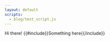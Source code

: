 ```yaml
---
layout: default
scripts:
  - blog/test_script.js
---
```

Hi there!
{{#include}}Something here{{/include}}
